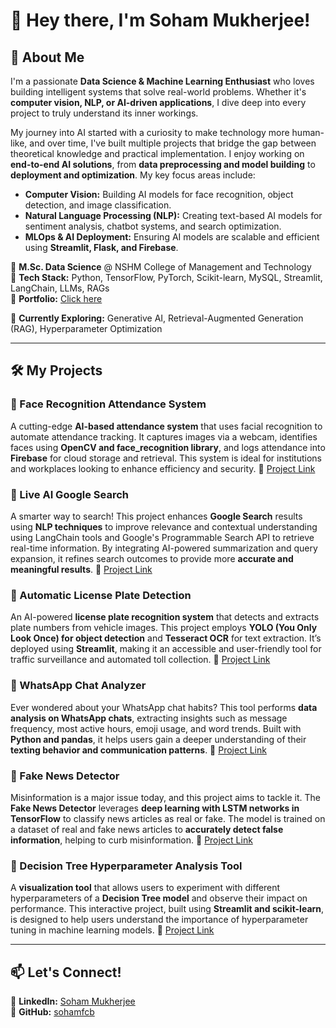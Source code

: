 # 👋 Hey there, I'm Soham Mukherjee!

## 🚀 About Me

I'm a passionate **Data Science & Machine Learning Enthusiast** who loves building intelligent systems that solve real-world problems. Whether it's **computer vision, NLP, or AI-driven applications**, I dive deep into every project to truly understand its inner workings.

My journey into AI started with a curiosity to make technology more human-like, and over time, I've built multiple projects that bridge the gap between theoretical knowledge and practical implementation. I enjoy working on **end-to-end AI solutions**, from **data preprocessing and model building** to **deployment and optimization**. My key focus areas include:

- **Computer Vision:** Building AI models for face recognition, object detection, and image classification.
- **Natural Language Processing (NLP):** Creating text-based AI models for sentiment analysis, chatbot systems, and search optimization.
- **MLOps & AI Deployment:** Ensuring AI models are scalable and efficient using **Streamlit, Flask, and Firebase**.

🔹 **M.Sc. Data Science** @ NSHM College of Management and Technology  
🔹 **Tech Stack:** Python, TensorFlow, PyTorch, Scikit-learn, MySQL, Streamlit, LangChain, LLMs, RAGs  
🔹 **Portfolio:** [Click here](https://www.sohamfcb.github.io)

🔹 **Currently Exploring:** Generative AI, Retrieval-Augmented Generation (RAG), Hyperparameter Optimization  

---

## 🛠️ My Projects

### 🔹 Face Recognition Attendance System
A cutting-edge **AI-based attendance system** that uses facial recognition to automate attendance tracking. It captures images via a webcam, identifies faces using **OpenCV and face_recognition library**, and logs attendance into **Firebase** for cloud storage and retrieval. This system is ideal for institutions and workplaces looking to enhance efficiency and security.
🔗 [Project Link](https://github.com/sohamfcb/face-recognition-attendance-system)

### 🔹 Live AI Google Search
A smarter way to search! This project enhances **Google Search** results using **NLP techniques** to improve relevance and contextual understanding using LangChain tools and Google's Programmable Search API to retrieve real-time information. By integrating AI-powered summarization and query expansion, it refines search outcomes to provide more **accurate and meaningful results**.
🔗 [Project Link](https://github.com/sohamfcb/live-ai-google-search)

### 🔹 Automatic License Plate Detection
An AI-powered **license plate recognition system** that detects and extracts plate numbers from vehicle images. This project employs **YOLO (You Only Look Once) for object detection** and **Tesseract OCR** for text extraction. It’s deployed using **Streamlit**, making it an accessible and user-friendly tool for traffic surveillance and automated toll collection.
🔗 [Project Link](https://github.com/sohamfcb/automatic-license-plate-detection)

### 🔹 WhatsApp Chat Analyzer
Ever wondered about your WhatsApp chat habits? This tool performs **data analysis on WhatsApp chats**, extracting insights such as message frequency, most active hours, emoji usage, and word trends. Built with **Python and pandas**, it helps users gain a deeper understanding of their **texting behavior and communication patterns**.
🔗 [Project Link](https://github.com/sohamfcb/whatsapp-chat-analyzer)

### 🔹 Fake News Detector
Misinformation is a major issue today, and this project aims to tackle it. The **Fake News Detector** leverages **deep learning with LSTM networks in TensorFlow** to classify news articles as real or fake. The model is trained on a dataset of real and fake news articles to **accurately detect false information**, helping to curb misinformation.
🔗 [Project Link](https://github.com/sohamfcb/fake-news-detector)

### 🔹 Decision Tree Hyperparameter Analysis Tool
A **visualization tool** that allows users to experiment with different hyperparameters of a **Decision Tree model** and observe their impact on performance. This interactive project, built using **Streamlit and scikit-learn**, is designed to help users understand the importance of hyperparameter tuning in machine learning models.
🔗 [Project Link](https://github.com/sohamfcb/decision-tree-hyperparameter-analysis-tool)

---

## 📫 Let's Connect!
💼 **LinkedIn:** [Soham Mukherjee](https://www.linkedin.com/in/soham-mukherjee-962b95272/)  
🐍 **GitHub:** [sohamfcb](https://github.com/sohamfcb)  

